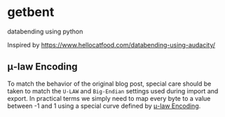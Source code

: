 # getbent

databending using python

Inspired by https://www.hellocatfood.com/databending-using-audacity/

## μ-law Encoding

To match the behavior of the original blog post, special care should be taken to match the `U-LAW` and `Big-Endian` settings used during import and export. In practical terms we simply need to map every byte to a value between -1 and 1 using a special curve defined by [μ-law Encoding](https://en.wikipedia.org/wiki/%CE%9C-law_algorithm).